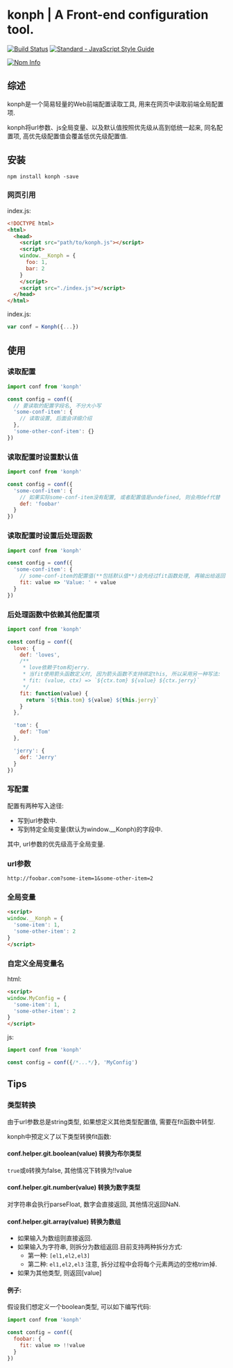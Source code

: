 # konph | A Front-end configuration tool.

[![Build Status](https://travis-ci.org/yusangeng/konph.svg?branch=master)](https://travis-ci.org/yusangeng/konph) [![Standard - JavaScript Style Guide](https://img.shields.io/badge/code_style-standard-brightgreen.svg)](https://standardjs.com)

[![Npm Info](https://nodei.co/npm/konph.png?compact=true)](https://www.npmjs.com/package/konph)

## 综述

konph是一个简易轻量的Web前端配置读取工具, 用来在网页中读取前端全局配置项.

konph将url参数、js全局变量、以及默认值按照优先级从高到低统一起来, 同名配置项, 高优先级配置值会覆盖低优先级配置值.

## 安装

``` shell
npm install konph -save
```
### 网页引用

index.js:
``` html
<!DOCTYPE html>
<html>
  <head>
    <script src="path/to/konph.js"></script>
    <script>
    window.__Konph = {
      foo: 1,
      bar: 2
    }
    </script>
    <script src="./index.js"></script>
  </head>
</html>
```

index.js:
``` js
var conf = Konph({...})
```

## 使用

### 读取配置

``` js
import conf from 'konph'

const config = conf({
  // 要读取的配置字段名, 不分大小写
  'some-conf-item': {
    // 读取设置, 后面会详细介绍
  },
  'some-other-conf-item': {}
})
```

### 读取配置时设置默认值

``` js
import conf from 'konph'

const config = conf({
  'some-conf-item': {
    // 如果实际some-conf-item没有配置, 或者配置值是undefined, 则会用def代替
    def: 'foobar'
  }
})
```

### 读取配置时设置后处理函数

``` js
import conf from 'konph'

const config = conf({
  'some-conf-item': {
    // some-conf-item的配置值(**包括默认值**)会先经过fit函数处理, 再输出给返回值
    fit: value => 'Value: ' + value
  }
})
```

### 后处理函数中依赖其他配置项

``` js
import conf from 'konph'

const config = conf({
  love: {
    def: 'loves',
    /**
     * love依赖于tom和jerry.
     * 当fit使用箭头函数定义时, 因为箭头函数不支持绑定this, 所以采用另一种写法:
     * fit: (value, ctx) => `${ctx.tom} ${value} ${ctx.jerry}`
     */
    fit: function(value) {
      return `${this.tom} ${value} ${this.jerry}`
    }
  },

  'tom': {
    def: 'Tom'
  },

  'jerry': {
    def: 'Jerry'
  }
})
```

### 写配置

配置有两种写入途径: 

* 写到url参数中.
* 写到特定全局变量(默认为window.__Konph)的字段中.

其中, url参数的优先级高于全局变量.

### url参数

```
http://foobar.com?some-item=1&some-other-item=2
```

### 全局变量

``` html
<script>
window.__Konph = {
  'some-item': 1,
  'some-other-item': 2
}
</script>
```

### 自定义全局变量名

html:
``` html
<script>
window.MyConfig = {
  'some-item': 1,
  'some-other-item': 2
}
</script>
```

js:
``` js
import conf from 'konph'

const config = conf({/*...*/}, 'MyConfig')
```

## Tips

### 类型转换

由于url参数总是string类型, 如果想定义其他类型配置值, 需要在fit函数中转型.

konph中预定义了以下类型转换fit函数:

#### conf.helper.git.boolean(value) 转换为布尔类型

`true`或`0`转换为false, 其他情况下转换为!!value

#### conf.helper.git.number(value) 转换为数字类型

对字符串会执行parseFloat, 数字会直接返回, 其他情况返回NaN.

#### conf.helper.git.array(value) 转换为数组

* 如果输入为数组则直接返回.
* 如果输入为字符串, 则拆分为数组返回.目前支持两种拆分方式: 
  * 第一种: `[el1,el2,el3]`
  * 第二种: `el1,el2,el3`
  注意, 拆分过程中会将每个元素两边的空格trim掉.
* 如果为其他类型, 则返回[value]

#### 例子: 

假设我们想定义一个boolean类型, 可以如下编写代码: 

``` js
import conf from 'konph'

const config = conf({
  foobar: {
    fit: value => !!value
  }
})
```
